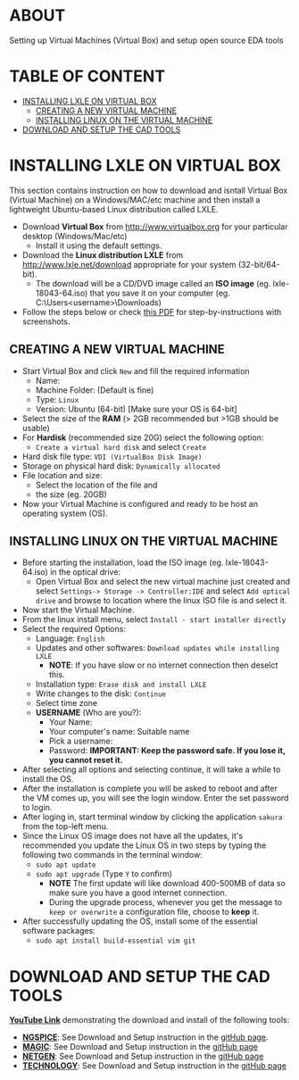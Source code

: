 # ABOUT
Setting up Virtual Machines (Virtual Box) and setup open source EDA tools

# TABLE OF CONTENT

- [INSTALLING LXLE ON VIRTUAL BOX](#installing_lxle_on_virtual_box)
  - [CREATING A NEW VIRTUAL MACHINE](#creating_a_new_virtual_machine)
  - [INSTALLING LINUX ON THE VIRTUAL MACHINE](#installing_linux_on_the_virtual_machine)
- [DOWNLOAD AND SETUP THE CAD TOOLS](#DOWNLOAD_AND_SETUP_THE_CAD_TOOLS)

# INSTALLING LXLE ON VIRTUAL BOX

This section contains instruction on how to download and isntall Virtual Box (Virtual Machine) on a Windows/MAC/etc machine and then install a lightweight Ubuntu-based Linux distribution called LXLE.

- Download **Virtual Box** from http://www.virtualbox.org  for your particular desktop (Windows/Mac/etc)
  - Install it using the default settings.
- Download the **Linux distribution LXLE** from   http://www.lxle.net/download  appropriate for your system (32-bit/64-bit).
  - The download will be a CD/DVD image called an **ISO image** (eg. lxle-18043-64.iso) that you save it on your computer (eg. C:\Users\<username>\Downloads)
- Follow the steps below or check [this PDF](https://www.dropbox.com/s/2lovix0ntsw8yfw/2020-0917-Open%20Source%20EDA%20Setup.pdf) for step-by-instructions with screenshots.

## CREATING A NEW VIRTUAL MACHINE

- Start Virtual Box and click `New` and fill the required information
  - Name: <ANY NAME>
  - Machine Folder: (Default is fine)
  - Type: `Linux`
  - Version: Ubuntu (64-bit) [Make sure your OS is 64-bit]
- Select the size of the **RAM** (> 2GB recommended but >1GB should be usable) 
- For **Hardisk** (recommended size 20G) select the following option:
  - `Create a virtual hard disk` and select `Create`
- Hard disk file type: `VDI (VirtualBox Disk Image)`
- Storage on physical hard disk: `Dynamically allocated`
- File location and size:
  - Select the location of the file and
  - the size (eg. 20GB)
- Now your Virtual Machine is configured and ready to be host an operating system (OS).

## INSTALLING LINUX ON THE VIRTUAL MACHINE

- Before starting the installation, load the ISO image (eg. lxle-18043-64.iso) in the optical drive:
  - Open Virtual Box and select the new virtual machine just created and select `Settings-> Storage -> Controller:IDE` and select `Add optical drive` and browse to location where the linux ISO file is and select it.
- Now start the Virtual Machine.
- From the linux install menu, select `Install - start installer directly`
- Select the required Options: 
  - Language: `English`
  - Updates and other softwares: `Download updates while installing LXLE`
    - **NOTE**: If you have slow or no internet connection then deselct this.
  - Installation type: `Erase disk and install LXLE`
  - Write changes to the disk: `Continue`
  - Select time zone
  - **USERNAME** (Who are you?):
    - Your Name: <ANY NAME>
    - Your computer's name: Suitable name
    - Pick a username: <Choose a simple username without any special character>
    - Password: **IMPORTANT: Keep the password safe. If you lose it, you cannot reset it.**
- After selecting all options and selecting continue, it will take a while to install the OS.
- After the installation is complete you will be asked to reboot and after the VM comes up, you will see the login window. Enter the set password to login.
- After loging in, start terminal window by clicking the application `sakura` from the top-left menu.
- Since the Linux OS image does not have all the updates, it's recommended you update the Linux OS in two steps by typing the following two commands in the terminal window:
  - `sudo apt update`
  - `sudo apt upgrade` (Type `Y` to confirm)
    - **NOTE** The first update will like download 400-500MB of data so make sure you have a good internet connection.
    - During the upgrade process, whenever you get the message to `keep or overwrite` a configuration file, choose to **keep** it.
- After successfully updating the OS, install some of the essential software packages:
  - `sudo apt install build-essential vim git`
  
# DOWNLOAD AND SETUP THE CAD TOOLS

[**YouTube Link**](https://www.youtube.com/watch?v=GUHCrM-v24w) demonstrating the download and install of the following tools:

- [**NGSPICE**](https://github.com/silicon-vlsi-org/eda-ngspice): See Download and Setup instruction in the [gitHub page](https://github.com/silicon-vlsi-org/eda-ngspice#downloading-&-setting-up-ngspice).
- [**MAGIC**](https://github.com/silicon-vlsi-org/eda-magic): See Download and Setup instruction in the [gitHub page](https://github.com/silicon-vlsi-org/eda-magic#downloading-&-setting-up-magic)
- [**NETGEN**](https://github.com/silicon-vlsi-org/eda-netgen): See Download and Setup instruction in the [gitHub page](https://github.com/silicon-vlsi-org/eda-netgen#downloading-&-setting-up-netgen)
- [**TECHNOLOGY**](https://github.com/silicon-vlsi-org/eda-technology): See Download and Setup instruction in the [gitHub page](https://github.com/silicon-vlsi-org/eda-technology)
